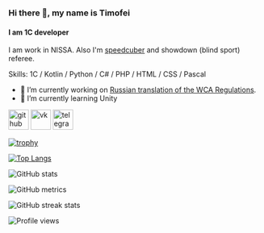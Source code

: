 ### Hi there 👋, my name is Timofei
#### I am 1C developer
I am work in NISSA. Also I'm [speedcuber](https://www.worldcubeassociation.org/persons/2019VIKH01) and showdown (blind sport) referee. 

Skills: 1C / Kotlin / Python / C# / PHP / HTML / CSS / Pascal

- 🔭 I’m currently working on [Russian translation of the WCA Regulations](https://github.com/CubingRF/wca-regulations-translations). 
- 🌱 I’m currently learning Unity 


[<img src='https://cdn.jsdelivr.net/npm/simple-icons@3.0.1/icons/github.svg' alt='github' height='40'>](https://github.com/TimWCA)  [<img src='https://cdn.jsdelivr.net/npm/simple-icons@3.0.1/icons/vk.svg' alt='vk' height='40'>](https://vk.com/timwca)  [<img src='https://cdn.jsdelivr.net/npm/simple-icons@3.0.1/icons/telegram.svg' alt='telegram' height='40'>](https://t.me/TimWCA)  

[![trophy](https://github-profile-trophy.vercel.app/?username=TimWCA)](https://github.com/ryo-ma/github-profile-trophy)

[![Top Langs](https://github-readme-stats.vercel.app/api/top-langs/?username=TimWCA&theme=transparent)](https://github.com/anuraghazra/github-readme-stats)

![GitHub stats](https://github-readme-stats.vercel.app/api?username=TimWCA&show_icons=true&theme=transparent)  

![GitHub metrics](https://metrics.lecoq.io/TimWCA)  

![GitHub streak stats](https://streak-stats.demolab.com/?user=TimWCA)  

![Profile views](https://gpvc.arturio.dev/TimWCA)  
